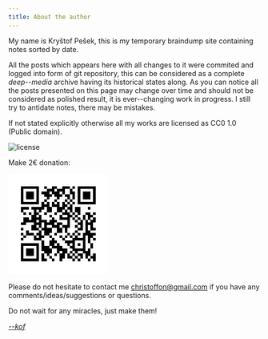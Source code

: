```yaml
---
title: About the author
---
```


My name is Kryštof Pešek, this is my temporary braindump site containing notes sorted by date. 

All the posts which appears here with all changes to it were commited and logged into form of git repository, this can be considered as a complete _deep--media_ archive having its historical states along. As you can notice all the posts presented on this page may change over time and should not be considered as polished result, it is ever--changing work in progress. I still try to antidate notes, there may be mistakes.

If not stated explicitly otherwise all my works are licensed as CC0 1.0 (Public domain).

![license](https://upload.wikimedia.org/wikipedia/commons/thumb/4/43/CC_Zero_badge.svg/88px-CC_Zero_badge.svg.png "CC0 1.0")



Make 2€ donation:

![50czk](50czk.png "Donate")

Please do not hesitate to contact me [christoffon@gmail.com](mailto:krystof.pesek@gmail.com) if you have any comments/ideas/suggestions or questions.


Do not wait for any miracles, just make them!

[_--kof_](https://github.com/k0f)
